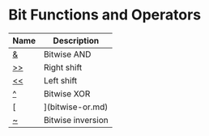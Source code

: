 # **Bit Functions and Operators**

| Name | Description|
|---|-----|
| [&](bitwise-and.md) | Bitwise AND |
| [>>](right-shift.md) | Right shift |
| [<<](left-shift.md) |Left shift|
| [^](bitwise-xor.md) |Bitwise XOR|
| [|](bitwise-or.md) |Bitwise OR|
| [~](bitwise-inversion.md) |Bitwise inversion|
